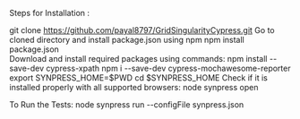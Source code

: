 Steps for Installation  :

git clone https://github.com/payal8797/GridSingularityCypress.git
Go to cloned directory and install package.json using npm
npm install package.json  
Download and install required packages using commands:
  npm install --save-dev cypress-xpath
  npm i --save-dev cypress-mochawesome-reporter
export SYNPRESS_HOME=$PWD
cd $SYNPRESS_HOME
Check if it is installed properly with all supported browsers:
  node synpress open

To Run the Tests:
  node synpress run --configFile synpress.json 
